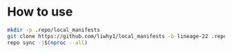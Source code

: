 # How to use

```bash
mkdir -p .repo/local_manifests
git clone https://github.com/liwhy1/local_manifests -b lineage-22 .repo/local_manifests
repo sync -j$(nproc --all)
```
